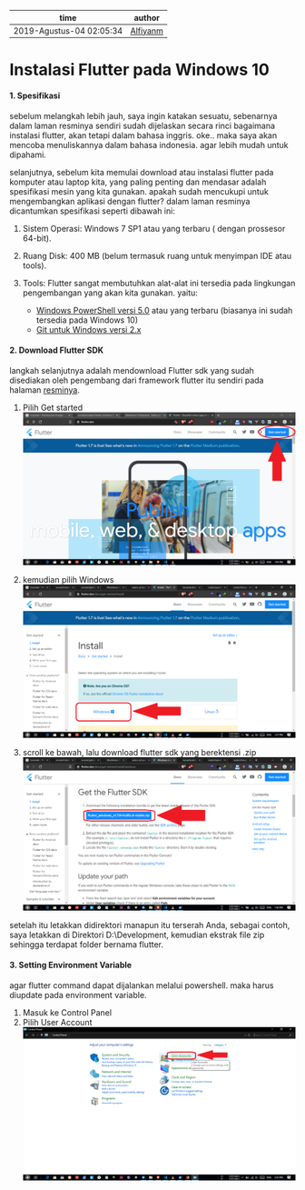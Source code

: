 time | author
-|-
2019-Agustus-04 02:05:34 | [Alfiyanm](https://github.com/Alfiyanm)

# Instalasi Flutter pada Windows 10

#### 1. Spesifikasi

sebelum melangkah lebih jauh, saya ingin katakan sesuatu, sebenarnya dalam laman resminya sendiri sudah dijelaskan secara rinci bagaimana instalasi flutter, akan tetapi dalam bahasa inggris. oke.. maka saya akan mencoba menuliskannya dalam bahasa indonesia. agar lebih mudah untuk dipahami.

selanjutnya, sebelum kita memulai download atau instalasi flutter pada komputer atau laptop kita, yang paling penting dan mendasar adalah spesifikasi mesin yang kita gunakan. apakah sudah mencukupi untuk mengembangkan aplikasi dengan flutter? dalam laman resminya dicantumkan spesifikasi seperti dibawah ini:

1. Sistem Operasi: Windows 7 SP1 atau yang terbaru ( dengan prossesor 64-bit).
2. Ruang Disk: 400 MB (belum termasuk ruang untuk menyimpan IDE atau tools).

3. Tools: Flutter sangat membutuhkan alat-alat ini tersedia pada lingkungan pengembangan yang akan kita gunakan. yaitu:
    * [Windows PowerShell versi 5.0](https://docs.microsoft.com/en-us/powershell/scripting/install/installing-windows-powershell?view=powershell-6) atau yang terbaru (biasanya ini sudah tersedia pada Windows 10)
    * [Git untuk Windows versi 2.x](https://git-scm.com/download/win)


#### 2. Download Flutter SDK

langkah selanjutnya adalah mendownload Flutter sdk yang sudah disediakan oleh pengembang dari framework flutter itu sendiri pada halaman [resminya](https://flutter.dev/).

1. Pilih Get started
![Pilih Get started](https://raw.githubusercontent.com/Alfiyanm/mnote/master/flutter/src/common/images/getstarted.png "pilih Get started")

2. kemudian pilih Windows
![Pilih Windows](https://raw.githubusercontent.com/Alfiyanm/mnote/master/flutter/src/common/images/pilih-windows.png "pilih Windows")

3. scroll ke bawah, lalu download flutter sdk yang berektensi .zip
![Download Flutter SDK](https://raw.githubusercontent.com/Alfiyanm/mnote/master/flutter/src/common/images/download-flutter-sdk.png "Download Flutter SDK")

setelah itu letakkan didirektori manapun itu terserah Anda, sebagai contoh, saya letakkan di Direktori D:\Development, kemudian ekstrak file zip sehingga terdapat folder bernama flutter.

#### 3. Setting Environment Variable

agar flutter command dapat dijalankan melalui powershell. maka harus diupdate pada environment variable. 

1. Masuk ke Control Panel
2. Pilih User Account
![Pilih User Account](https://raw.githubusercontent.com/Alfiyanm/mnote/master/flutter/src/common/images/user-account.png "pilih User Account")